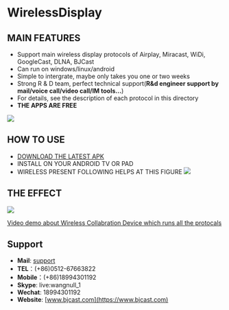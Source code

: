 # WirelessDisplay
## MAIN FEATURES
* Support main wireless display protocols of Airplay, Miracast, WiDi, GoogleCast, DLNA, BJCast
* Can run on windows/linux/android
* Simple to intergrate, maybe only takes you one or two weeks
* Strong R & D team, perfect technical support(**R&d engineer support by mail/voice call/video call/IM tools...**)
* For details, see the description of each protocol in this directory
* **THE APPS ARE FREE**

![](https://github.com/WirelessPresentation/WirelessDisplay-SDK/blob/main/zimg/all%20protocals.png)

## HOW TO USE
* [DOWNLOAD THE LATEST APK](https://github.com/WirelessPresentation/WirelessDisplay/releases/download/TV/BJTV-1.0.25.1-release_10251_jiagu_sign.apk)
* INSTALL ON YOUR ANDROID TV OR PAD
* WIRELESS PRESENT FOLLOWING HELPS AT THIS FIGURE
![](https://github.com/WirelessPresentation/WirelessDisplay/blob/main/zimg/help.png)

## THE EFFECT
![](https://github.com/WirelessPresentation/WirelessDisplay/blob/main/zimg/googlecast-airplay-miracast-bjcast.jpg.jpg)

[Video demo about Wireless Collabration Device which runs all the protocals](https://youtu.be/vj5lItw1W1c)

## Support
* **Mail**: [support](mailto:support@bijienetworks.com)
* **TEL**：(+86)0512-67663822
* **Mobile**：(+86)18994301192
* **Skype**: live:wangnull_1
* **Wechat**: 18994301192
* **Website**: [www.bjcast.com](https://www.bjcast.com)


